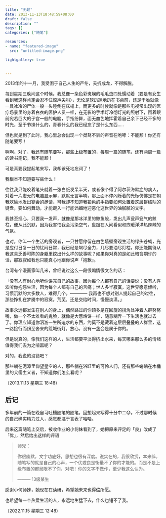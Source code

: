 ```yaml
---
title: "无题"
date: 2013-11-13T18:48:59+08:00
draft: false
description: ""
tags: []
categories: ["随笔"]

resources:
- name: "featured-image"
  src: "untitled-image.png"

lightgallery: true


---
```


2013年的十一月，我受困于自己人生的严冬，夭折成龙，不得解脱。


每到星期三晚间这个时候，我总像一条色彩斑斓的毛毛虫四处蠕动着（要是有女生看到我这样肯定会忍不住惊声尖叫），无论是软趴趴地趴在书桌前，还是干脆就像一具冰冷的尸体一般一头睡倒在床榻上，而更多的时候就像是那些电视常出现的医疗场景里的身着白衣的医护人员一样，在无影的手术灯冷彻灯光的照射下，围着眼前宛若巨大的子宫一般的电脑，手指纷舞，面无血色地挥霍着自己余下已经不多的时光，至于节操什么的，青春什么的我已经忘了是什么东西.....

但也就是到了此时，我心里总会出现一个桀骜不驯的声音在咆哮：不能颓！你还有随笔要写！

<!--more-->

啊啊，对了，我还有随笔要写，那些上级布置的，每周一篇的随笔，还有两周一篇的读书笔记，我不能颓！

可是真要我提起笔来写，我却该死地忘词了！

我根本不知道要写些什么！

往往我只能咬着笔头就着一张白纸发呆半天，或者像个得了阿尔茨海默症的病人，对着一片虚无的电脑显示屏，默默无言半响，那上面不停闪烁着的光标仿佛是在朝我欢愉地发出宴会的邀请，可我却不知道我铅色的手指要如何处置着这层群结队的键盘，要如何舞动，才能键入一行能诌媚地迎恶化这世界的油腻腻的文字。

我甚至担心，只要我一发声，就像是那冰洋里的鲸鱼般，发出几声瓮声瓮气的鲸柱，便从此沉默，因为我害怕我会污染空气，盘踞在人间看似和煦暖洋洋热辣辣的气氛。

也对，你叫一个生活的旁观者，一只甘愿停留在白色墙壁旁观生活的绿头苍蝇，光是应付日复一日的忧闷日常，我已经是竭尽全力，几尽要油尽灯枯，你还能期待从我这具乏善可陈的身躯里挖出什么样的故事呢？如果你对真的是如此暗含期许的话，那寂寂如我也只能真心地跟你说声「抱歉』。

台湾有个漫画家叫几米，曾经说过这么一段很煽情很文艺的话：

「没有人有耐心地听你讲完自己的故事，因为每个人都有自己的话要说；没有人喜欢听你抱怨生活，因为每个人都有自己的苦痛；世人多半寂寞，这世界愿意倾听，习惯沉默的大多数人，难得几个。———— 我再也不想对别人提起自己的过往，那些挣扎在梦魇中的寂寞，荒芜，还是交给时间，慢慢淡漠。」

故事永远都发生在别人的身上，偶然路过的你顶多是在回旋的拐角处冲着人群努努嘴，做一个不太难看的鬼脸，就像是大葱烙饼一样，随意糊弄一下生活也就过去了。你理应知道你泅游一生所追求的东西，约莫不是藏着这层层叠叠的人群里，这一路捡行而纷至沓来的荒城街灯，放心，没有一盏会是属于你的。

但是说真的，像我们这样的人，生活都要平淡得挤出水来，每天哪来那么多的情绪值得我们去为之喧嚣呢？

对的，我说的没错吧？

那些躺在泥潭里仰望星空的人，那些躺在浴缸里的可怜人们，还有那些蜷缩在木桶里的犬儒主义者，不知道你们怎么看呢？

（2013.11.13 星期三 18:48）

## 后记

多年前的一篇在晚自习吐槽随笔的随笔，回想起来写得十分中二😓，不过那时候的自己确实精力过人，感觉都溢于言表了哈哈。

后来这篇随笔上交后，被收作业的小何妹看到了，她把原来评定的「良」改成了「优」，然后给出这样的评语

> 师兄：
>
>
> 你很幽默，文字功底好，思想也很有深度。说实在的，我很欣赏，本来嘛，随笔写的就是自己的心声，一个优或良是衡量不了你的才能的。而是不是上级布置的都局限不了你，对吧！你的文字不做作，至少我这么认为。
>
>
> ——— 13级某生

感谢小何师妹，她现在在读研，希望她未来也得偿所愿。

也希望每一个热爱生活的人，永远地生猛下去，什么也锤不了我。

（2022.11.15 星期三 12:48）